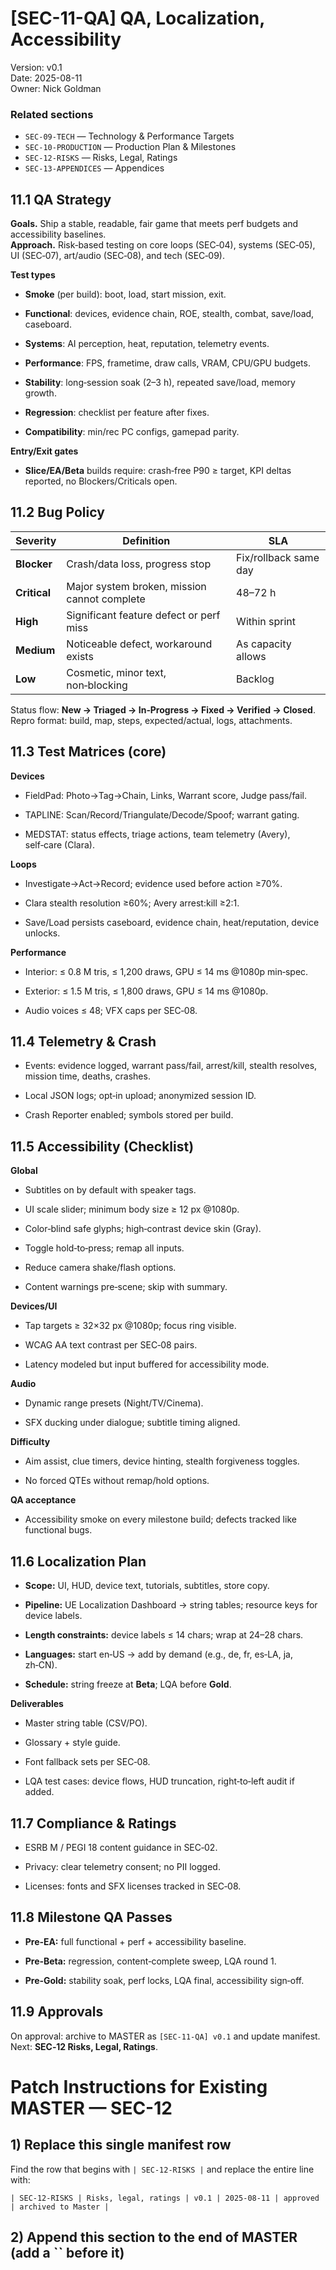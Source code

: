 # [SEC-11-QA] QA, Localization, Accessibility
Version: v0.1  
Date: 2025-08-11  
Owner: Nick Goldman

### Related sections
- `SEC-09-TECH` — Technology & Performance Targets
- `SEC-10-PRODUCTION` — Production Plan & Milestones
- `SEC-12-RISKS` — Risks, Legal, Ratings
- `SEC-13-APPENDICES` — Appendices

## **11.1 QA Strategy**

**Goals.** Ship a stable, readable, fair game that meets perf budgets and accessibility baselines.  
 **Approach.** Risk‑based testing on core loops (SEC‑04), systems (SEC‑05), UI (SEC‑07), art/audio (SEC‑08), and tech (SEC‑09).

**Test types**

* **Smoke** (per build): boot, load, start mission, exit.

* **Functional**: devices, evidence chain, ROE, stealth, combat, save/load, caseboard.

* **Systems**: AI perception, heat, reputation, telemetry events.

* **Performance**: FPS, frametime, draw calls, VRAM, CPU/GPU budgets.

* **Stability**: long‑session soak (2–3 h), repeated save/load, memory growth.

* **Regression**: checklist per feature after fixes.

* **Compatibility**: min/rec PC configs, gamepad parity.

**Entry/Exit gates**

* **Slice/EA/Beta** builds require: crash‑free P90 ≥ target, KPI deltas reported, no Blockers/Criticals open.

## **11.2 Bug Policy**

| Severity | Definition | SLA |
| ----- | ----- | ----- |
| **Blocker** | Crash/data loss, progress stop | Fix/rollback same day |
| **Critical** | Major system broken, mission cannot complete | 48–72 h |
| **High** | Significant feature defect or perf miss | Within sprint |
| **Medium** | Noticeable defect, workaround exists | As capacity allows |
| **Low** | Cosmetic, minor text, non‑blocking | Backlog |

Status flow: **New → Triaged → In‑Progress → Fixed → Verified → Closed**.  
 Repro format: build, map, steps, expected/actual, logs, attachments.

## **11.3 Test Matrices (core)**

**Devices**

* FieldPad: Photo→Tag→Chain, Links, Warrant score, Judge pass/fail.

* TAPLINE: Scan/Record/Triangulate/Decode/Spoof; warrant gating.

* MEDSTAT: status effects, triage actions, team telemetry (Avery), self‑care (Clara).

**Loops**

* Investigate→Act→Record; evidence used before action ≥70%.

* Clara stealth resolution ≥60%; Avery arrest:kill ≥2:1.

* Save/Load persists caseboard, evidence chain, heat/reputation, device unlocks.

**Performance**

* Interior: ≤ 0.8 M tris, ≤ 1,200 draws, GPU ≤ 14 ms @1080p min‑spec.

* Exterior: ≤ 1.5 M tris, ≤ 1,800 draws, GPU ≤ 14 ms @1080p.

* Audio voices ≤ 48; VFX caps per SEC‑08.

## **11.4 Telemetry & Crash**

* Events: evidence logged, warrant pass/fail, arrest/kill, stealth resolves, mission time, deaths, crashes.

* Local JSON logs; opt‑in upload; anonymized session ID.

* Crash Reporter enabled; symbols stored per build.

## **11.5 Accessibility (Checklist)**

**Global**

* Subtitles on by default with speaker tags.

* UI scale slider; minimum body size ≥ 12 px @1080p.

* Color‑blind safe glyphs; high‑contrast device skin (Gray).

* Toggle hold‑to‑press; remap all inputs.

* Reduce camera shake/flash options.

* Content warnings pre‑scene; skip with summary.

**Devices/UI**

* Tap targets ≥ 32×32 px @1080p; focus ring visible.

* WCAG AA text contrast per SEC‑08 pairs.

* Latency modeled but input buffered for accessibility mode.

**Audio**

* Dynamic range presets (Night/TV/Cinema).

* SFX ducking under dialogue; subtitle timing aligned.

**Difficulty**

* Aim assist, clue timers, device hinting, stealth forgiveness toggles.

* No forced QTEs without remap/hold options.

**QA acceptance**

* Accessibility smoke on every milestone build; defects tracked like functional bugs.

## **11.6 Localization Plan**

* **Scope:** UI, HUD, device text, tutorials, subtitles, store copy.

* **Pipeline:** UE Localization Dashboard → string tables; resource keys for device labels.

* **Length constraints:** device labels ≤ 14 chars; wrap at 24–28 chars.

* **Languages:** start en‑US → add by demand (e.g., de, fr, es‑LA, ja, zh‑CN).

* **Schedule:** string freeze at **Beta**; LQA before **Gold**.

**Deliverables**

* Master string table (CSV/PO).

* Glossary + style guide.

* Font fallback sets per SEC‑08.

* LQA test cases: device flows, HUD truncation, right‑to‑left audit if added.

## **11.7 Compliance & Ratings**

* ESRB M / PEGI 18 content guidance in SEC‑02.

* Privacy: clear telemetry consent; no PII logged.

* Licenses: fonts and SFX licenses tracked in SEC‑08.

## **11.8 Milestone QA Passes**

* **Pre‑EA:** full functional + perf + accessibility baseline.

* **Pre‑Beta:** regression, content‑complete sweep, LQA round 1\.

* **Pre‑Gold:** stability soak, perf locks, LQA final, accessibility sign‑off.

## **11.9 Approvals**

On approval: archive to MASTER as `[SEC-11-QA] v0.1` and update manifest. Next: **SEC‑12 Risks, Legal, Ratings**.

# **Patch Instructions for Existing MASTER — SEC-12**

## **1) Replace this single manifest row**

Find the row that begins with `| SEC-12-RISKS |` and replace the entire line with:

`| SEC-12-RISKS | Risks, legal, ratings | v0.1 | 2025-08-11 | approved | archived to Master |`

## **2) Append this section to the end of MASTER (add a `` before it)**
